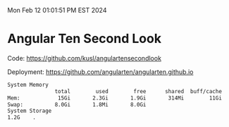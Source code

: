 Mon Feb 12 01:01:51 PM EST 2024

# Angular Ten Second Look

Code: https://github.com/kusl/angulartensecondlook

Deployment: https://github.com/angularten/angularten.github.io

```bash
System Memory
               total        used        free      shared  buff/cache   available
Mem:            15Gi       2.3Gi       1.9Gi       314Mi        11Gi        12Gi
Swap:          8.0Gi       1.8Mi       8.0Gi
System Storage
1.2G	.
```
